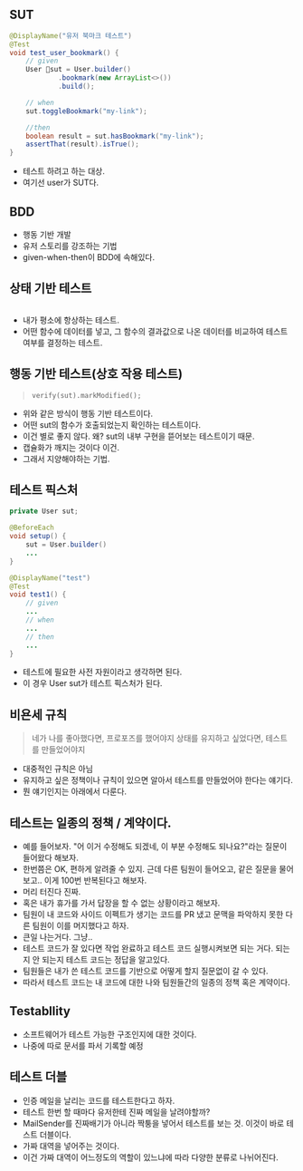 
## SUT
```java
@DisplayName("유저 북마크 테스트")
@Test
void test_user_bookmark() {
	// given
	User sut = User.builder()
			.bookmark(new ArrayList<>())
			.build();

	// when
	sut.toggleBookmark("my-link");

	//then
	boolean result = sut.hasBookmark("my-link");
	assertThat(result).isTrue();
}
```
- 테스트 하려고 하는 대상.
- 여기선 user가 SUT다.

## BDD
- 행동 기반 개발
- 유저 스토리를 강조하는 기법
- given-when-then이 BDD에 속해있다.

## 상태 기반 테스트
```
```
- 내가 평소에 항상하는 테스트.
- 어떤 함수에 데이터를 넣고, 그 함수의 결과값으로 나온 데이터를 비교하여 테스트 여부를 결정하는 테스트.

## 행동 기반 테스트(상호 작용 테스트)
> `verify(sut).markModified();`
- 위와 같은 방식이 행동 기반 테스트이다.
- 어떤 sut의 함수가 호출되었는지 확인하는 테스트이다.
- 이건 별로 좋지 않다. 왜? sut의 내부 구현을 뜯어보는 테스트이기 때문.
- 캡슐화가 깨지는 것이다 이건.
- 그래서 지양해야하는 기법.

## 테스트 픽스처
```java
private User sut;

@BeforeEach
void setup() {
	sut = User.builder()
	...
}

@DisplayName("test")
@Test
void test1() {
	// given
	...
	// when
	...
	// then
	...
}
```
- 테스트에 필요한 사전 자원이라고 생각하면 된다.
- 이 경우 User sut가 테스트 픽스처가 된다.

## 비욘세 규칙
> 네가 나를 좋아했다면, 프로포즈를 했어야지
> 상태를 유지하고 싶었다면, 테스트를 만들었어야지
- 대중적인 규칙은 아님
- 유지하고 싶은 정책이나 규칙이 있으면 알아서 테스트를 만들었어야 한다는 얘기다.
- 뭔 얘기인지는 아래에서 다룬다.

## 테스트는 일종의 정책 / 계약이다.
- 예를 들어보자. "어 이거 수정해도 되겠네, 이 부분 수정해도 되나요?"라는 질문이 들어왔다 해보자.
- 한번쯤은 OK, 편하게 알려줄 수 있지. 근데 다른 팀원이 들어오고, 같은 질문을 물어보고.. 이게 100번 반복된다고 해보자.
- 머리 터진다 진짜.
- 혹은 내가 휴가를 가서 답장을 할 수 없는 상황이라고 해보자.
- 팀원이 내 코드와 사이드 이펙트가 생기는 코드를 PR 냈고 문맥을 파악하지 못한 다른 팀원이 이를 머지했다고 하자.
- 큰일 나는거다. 그냥..
- 테스트 코드가 잘 있다면 작업 완료하고 테스트 코드 실행시켜보면 되는 거다. 되는지 안 되는지 테스트 코드는 정답을 알고있다.
- 팀원들은 내가 쓴 테스트 코드를 기반으로 어떻게 할지 질문없이 갈 수 있다.
- 따라서 테스트 코드는 내 코드에 대한 나와 팀원들간의 일종의 정책 혹은 계약이다.

## Testabllity
- 소프트웨어가 테스트 가능한 구조인지에 대한 것이다.
- 나중에 따로 문서를 파서 기록할 예정

## 테스트 더블
- 인증 메일을 날리는 코드를 테스트한다고 하자.
- 테스트 한번 할 때마다 유저한테 진짜 메일을 날려야할까?
- MailSender를 진짜배기가 아니라 짝퉁을 넣어서 테스트를 보는 것. 이것이 바로 테스트 더블이다.
- 가짜 대역을 넣어주는 것이다.
- 이건 가짜 대역이 어느정도의 역할이 있느냐에 따라 다양한 분류로 나뉘어진다.